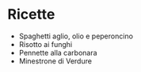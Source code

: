# Ricette

* Spaghetti aglio, olio e peperoncino
* Risotto ai funghi
* Pennette alla carbonara
* Minestrone di Verdure
